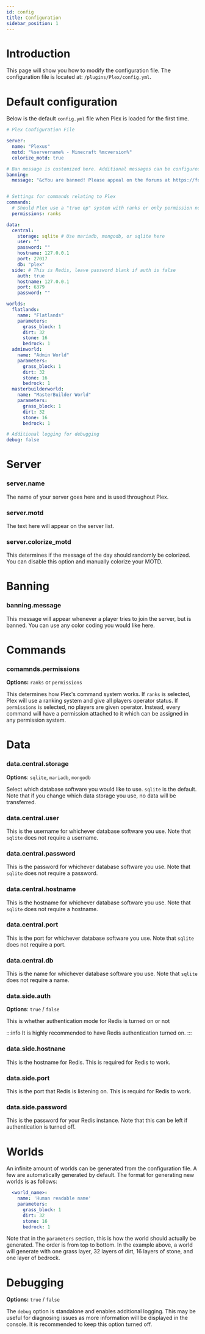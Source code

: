 ```yaml
---
id: config
title: Configuration
sidebar_position: 1
---
```


# Introduction
This page will show you how to modify the configuration file. The configuration file is located at: ```/plugins/Plex/config.yml```.

# Default configuration
Below is the default `config.yml` file when Plex is loaded for the first time.
```yaml title=/plugins/Plex/config.yml
# Plex Configuration File

server:
  name: "Plexus"
  motd: "%servername% - Minecraft %mcversion%"
  colorize_motd: true

# Ban message is customized here. Additional messages can be configured in messages.yml
banning:
  message: "&cYou are banned! Please appeal on the forums at https://forum.plex.us.org/"


# Settings for commands relating to Plex
commands:
  # Should Plex use a "true op" system with ranks or only permission nodes
  permissions: ranks

data:
  central:
    storage: sqlite # Use mariadb, mongodb, or sqlite here
    user: ""
    password: ""
    hostname: 127.0.0.1
    port: 27017
    db: "plex"
  side: # This is Redis, leave password blank if auth is false
    auth: true
    hostname: 127.0.0.1
    port: 6379
    password: ""

worlds:
  flatlands:
    name: "Flatlands"
    parameters:
      grass_block: 1
      dirt: 32
      stone: 16
      bedrock: 1
  adminworld:
    name: "Admin World"
    parameters:
      grass_block: 1
      dirt: 32
      stone: 16
      bedrock: 1
  masterbuilderworld:
    name: "MasterBuilder World"
    parameters:
      grass_block: 1
      dirt: 32
      stone: 16
      bedrock: 1

# Additional logging for debugging
debug: false
```

# Server
### server.name
The name of your server goes here and is used throughout Plex.
### server.motd
The text here will appear on the server list.
### server.colorize_motd
This determines if the message of the day should randomly be colorized. You can disable this option and manually colorize your MOTD.

# Banning
### banning.message
This message will appear whenever a player tries to join the server, but is banned. You can use any color coding you would like here.

# Commands
### comamnds.permissions
**Options:** `ranks` or `permissions`

This determines how Plex's command system works. If `ranks` is selected, Plex will use a ranking system and give all players operator status. If `permissions` is selected, no players are given operator. Instead, every command will have a permission attached to it which can be assigned in any permission system.

# Data
### data.central.storage
**Options**: `sqlite`, `mariadb`, `mongodb`

Select which database software you would like to use. `sqlite` is the default. Note that if you change which data storage you use, no data will be transferred.

### data.central.user
This is the username for whichever database software you use. Note that `sqlite` does not require a username.

### data.central.password
This is the password for whichever database software you use. Note that `sqlite` does not require a password.

### data.central.hostname
This is the hostname for whichever database software you use. Note that `sqlite` does not require a hostname.

### data.central.port
This is the port for whichever database software you use. Note that `sqlite` does not require a port.

### data.central.db 
This is the name for whichever database software you use. Note that `sqlite` does not require a name.

### data.side.auth
**Options**: `true` / `false`

This is whether authentication mode for Redis is turned on or not

:::info
It is highly recommended to have Redis authentication turned on.
:::

### data.side.hostnane
This is the hostname for Redis. This is required for Redis to work.

### data.side.port
This is the port that Redis is listening on. This is requird for Redis to work.

### data.side.password
This is the password for your Redis instance. Note that this can be left if authentication is turned off.


# Worlds
An infinite amount of worlds can be generated from the configuration file. A few are automatically generated by default. The format for generating new worlds is as follows:
```yaml title=/plugins/Plex/config.yml
  <world_name>:
    name: 'Human readable name'
    parameters:
      grass_block: 1
      dirt: 32
      stone: 16
      bedrock: 1
```
Note that in the `parameters` section, this is how the world should actually be generated. The order is from top to bottom. In the example above, a world will generate with one grass layer, 32 layers of dirt, 16 layers of stone, and one layer of bedrock.

# Debugging
**Options:** `true` / `false`

The `debug` option is standalone and enables additional logging. This may be useful for diagnosing issues as more information will be displayed in the console. It is recommended to keep this option turned off.